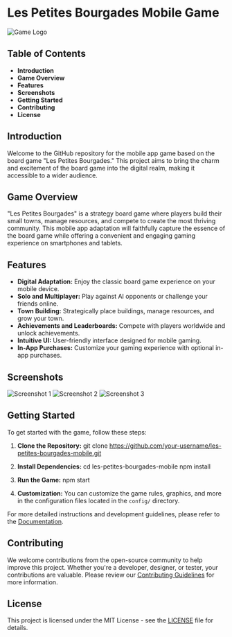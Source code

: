 # Les Petites Bourgades Mobile Game

![Game Logo](link_to_logo.png)

## Table of Contents

- **Introduction**
- **Game Overview**
- **Features**
- **Screenshots**
- **Getting Started**
- **Contributing**
- **License**

## Introduction

Welcome to the GitHub repository for the mobile app game based on the board game "Les Petites Bourgades." This project aims to bring the charm and excitement of the board game into the digital realm, making it accessible to a wider audience.

## Game Overview

"Les Petites Bourgades" is a strategy board game where players build their small towns, manage resources, and compete to create the most thriving community. This mobile app adaptation will faithfully capture the essence of the board game while offering a convenient and engaging gaming experience on smartphones and tablets.

## Features

- **Digital Adaptation:** Enjoy the classic board game experience on your mobile device.
- **Solo and Multiplayer:** Play against AI opponents or challenge your friends online.
- **Town Building:** Strategically place buildings, manage resources, and grow your town.
- **Achievements and Leaderboards:** Compete with players worldwide and unlock achievements.
- **Intuitive UI:** User-friendly interface designed for mobile gaming.
- **In-App Purchases:** Customize your gaming experience with optional in-app purchases.

## Screenshots

![Screenshot 1](screenshots/screenshot1.png)
![Screenshot 2](screenshots/screenshot2.png)
![Screenshot 3](screenshots/screenshot3.png)

## Getting Started

To get started with the game, follow these steps:

1. **Clone the Repository:**
git clone https://github.com/your-username/les-petites-bourgades-mobile.git

2. **Install Dependencies:**
cd les-petites-bourgades-mobile
npm install

3. **Run the Game:**
npm start

1. **Customization:**
You can customize the game rules, graphics, and more in the configuration files located in the `config/` directory.

For more detailed instructions and development guidelines, please refer to the [Documentation](docs/README.md).

## Contributing

We welcome contributions from the open-source community to help improve this project. Whether you're a developer, designer, or tester, your contributions are valuable. Please review our [Contributing Guidelines](CONTRIBUTING.md) for more information.

## License

This project is licensed under the MIT License - see the [LICENSE](LICENSE) file for details.